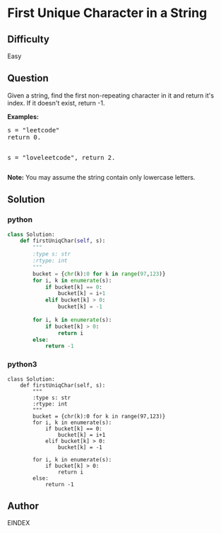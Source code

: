 # First Unique Character in a String

## Difficulty
Easy

## Question
<p>
Given a string, find the first non-repeating character in it and return it's index. If it doesn't exist, return -1.
</p>
<p><b>Examples:</b>
<pre>
s = "leetcode"
return 0.

s = "loveleetcode",
return 2.
</pre>
</p>

<p>
<b>Note:</b> You may assume the string contain only lowercase letters.
</p>

## Solution
### python
```python
class Solution:
    def firstUniqChar(self, s):
        """
        :type s: str
        :rtype: int
        """
        bucket = {chr(k):0 for k in range(97,123)}
        for i, k in enumerate(s):
            if bucket[k] == 0:
                bucket[k] = i+1
            elif bucket[k] > 0:
                bucket[k] = -1
       
        for i, k in enumerate(s):
            if bucket[k] > 0:
                return i
        else:
            return -1


```
### python3
```python3
class Solution:
    def firstUniqChar(self, s):
        """
        :type s: str
        :rtype: int
        """
        bucket = {chr(k):0 for k in range(97,123)}
        for i, k in enumerate(s):
            if bucket[k] == 0:
                bucket[k] = i+1
            elif bucket[k] > 0:
                bucket[k] = -1
       
        for i, k in enumerate(s):
            if bucket[k] > 0:
                return i
        else:
            return -1
```

## Author
EINDEX